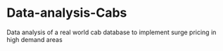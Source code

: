 # Data-analysis-Cabs
Data analysis of a real world cab database to implement surge pricing in high demand areas 
